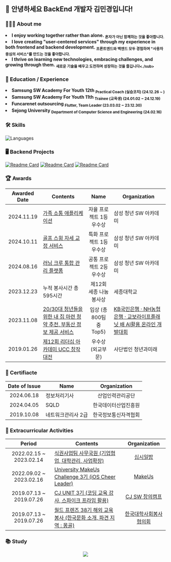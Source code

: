 ## 👋 안녕하세요 BackEnd 개발자 김민경입니다!

<h3>👩🏻‍💻 About me</h3>

<li><b> I enjoy working together rather than alone. <sub>혼자가 아닌 함께하는 것을 좋아합니다.</sub></b></li>
<li><b> I love creating "user-centered services" through my experience in both frontend and backend development. <sub>프론트엔드와 백엔드 모두 경험하며 "사용자 중심의 서비스"를 만드는 것을 좋아합니다.</sub></b></li>
<li><b> I thrive on learning new technologies, embracing challenges, and growing through them. <sub>새로운 기술을 배우고 도전하며 성장하는 것을 즐깁니다<./sub></b></li>

<h3>🏫 Education / Experience</h3>

<li><b> Samsung SW Academy For Youth 12th <sub>Practical Coach (실습코치) (24.12.26 ~ )</sub></b></li>
<li><b> Samsung SW Academy For Youth 11th <sub>Trainee (교육생) (24.01.02 ~ 24.12.19)</sub></b></li>
<li><b> Funcarenet outsourcing <sub>Flutter, Team Leader (23.03.02 ~ 23.12.30)</sub></b></li>
<li><b> Sejong University <sub>Department of Computer Science and Engineering</sub> <sub>(24.02.16)</sub></b></li>

<h3>🛠️ Skills</h3>

![Languages](https://skillicons.dev/icons?i=c,java,kotlin,swift,spring,aws,docker,nginx,mysql,redis,postman,github,gitlab,jenkins)

<h3>🖥️ Backend Projects</h3>

[![Readme Card](https://github-readme-stats.vercel.app/api/pin/?username=LeeJonSaBae&repo=GoodShot)](https://github.com/LeeJonSaBae/GoodShot)
[![Readme Card](https://github-readme-stats.vercel.app/api/pin/?username=LuckyCoockie&repo=CrewIn)](https://github.com/LuckyCoockie/CrewIn)
[![Readme Card](https://github-readme-stats.vercel.app/api/pin/?username=SSAFY-D108-Familring&repo=Familring)](https://github.com/SSAFY-D108-Familring/Familring)

<h3>🏆 Awards </h3>

|Awarded Date|Contents|Name|Organization|
|:-:|---|:-:|---|
|2024.11.19|[가족 소통 애플리케이션](https://github.com/SSAFY-D108-Familring/Familring)|자율 프로젝트 1등 우수상|삼성 청년 SW 아카데미|
|2024.10.11|[골프 스윙 자세 교정 서비스](https://github.com/LeeJonSaBae/GoodShot)|특화 프로젝트 1등 우수상|삼성 청년 SW 아카데미|
|2024.08.16|[러닝 크루 통합 관리 플랫폼](https://github.com/LuckyCoockie/CrewIn)|공통 프로젝트 2등 우수상|삼성 청년 SW 아카데미|
|2023.12.23|누적 봉사시간 총 595시간|제12회 세종 나눔 봉사상|세종대학교|
|2023.11.08|[20/30대 청년들을 위한 내 집 마련 청약 추천, 부동산 정보 제공 서비스](https://github.com/Eunice991217/Hous-ing-iOS)|입상 (총 800팀 중 Top5)|[KB국민은행 · NH농협은행 · 교보라이프플래닛 배 AI활용 온라인 개발대회](https://www.synctree101.com/syncathon/main)|
|2019.01.26|[제12회 리더십 아카데미 UCC 창작대전](https://youtu.be/iVHXTtJQYf4?si=Wra1-e_5FJFcLuZX)|우수상 (외교부문)|사단법인 청년과미래|

<h3>📂 Certifiacte </h3>

|Date of Issue|Name|Organization|
|:-:|---|:-:|
|2024.06.18|정보처리기사|산업인력관리공단|
|2024.04.05|SQLD|한국데이터산업진흥원|
|2019.10.08|네트워크관리사 2급|한국정보통신자격협회|

<h3>📑 Extracurricular Activities</h3> 

|Period|Contents|Organization|
|:-:|---|:-:|
|2022.02.15 ~ 2023.02.14|[식권사업팀 사무국원 (기업협업, 대학관리, 사업확장)](https://glamorous-crocodile-f4c.notion.site/b0203a8952d648f2870611ca64129a6a?pvs=4)|[십시일밥](http://tenspoon.org/)|
|2022.09.02 ~ 2023.02.16|[University MakeUs Challenge 3기 (iOS Cheer Leader)](https://github.com/Eunice991217/UMC_3rd-iOS)|[MakeUs](https://www.makeus.in/umc)|
|2019.07.13 ~ 2019.07.26|[CJ UNIT 3기 (코딩 교육 강사, 스파이크 프라임 활용)](https://glamorous-crocodile-f4c.notion.site/CJ-UNIT-3-7c0e5df425bd413faa18268ecf69a293?pvs=4)|[CJ SW 창의캠프](https://www.cjolivenetworks.co.kr/sustainability/contribution/education_volunteers)|
|2019.07.13 ~ 2019.07.26|[월드 프렌즈 38기 해외 교육 봉사 (한국문화 소개, 파견 지역 : 몽골)](https://youtu.be/fX8BF7IT8Bw?si=UgE1rvYMnbb3grhx)|[한국대학사회봉사협의회](https://www.kucss.or.kr/)|

<h3>📚 Study</h3>

<center>
  <a href="https://solved.ac/profile/org9899"><img src="https://github-readme-solvedac-hyp3rflow.vercel.app/api/?handle=org9899"></a>
</center>


